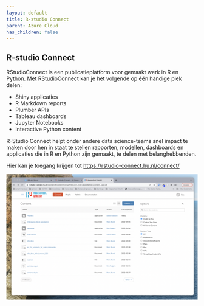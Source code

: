 ```yaml
---
layout: default
title: R-studio Connect
parent: Azure Cloud
has_children: false
---
```


## R-studio Connect

RStudioConnect is een publicatieplatform voor gemaakt werk in R en Python. Met RStudioConnect kan je het volgende op één handige plek delen:

-   Shiny applicaties
-   R Markdown reports
-   Plumber APIs
-   Tableau dashboards
-   Jupyter Notebooks
-   Interactive Python content

R-Studio Connect helpt onder andere data science-teams snel impact te maken door hen in staat te stellen rapporten, modellen, dashboards en applicaties die in R en Python zijn gemaakt, te delen met belanghebbenden.

Hier kan je toegang krijgen tot <a href="https://rstudio-connect.hu.nl/connect/" class="uri">https://rstudio-connect.hu.nl/connect/</a>

![](/assets/rsconnect.png)